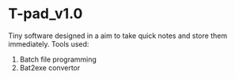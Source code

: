 # T-pad_v1.0
Tiny software designed in a aim to take quick notes and store them immediately. 
Tools used: 
1. Batch file programming
2. Bat2exe convertor
